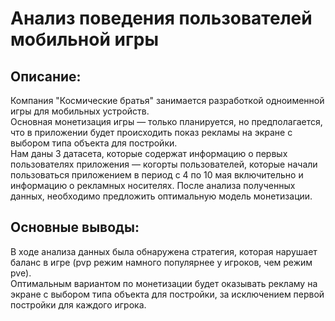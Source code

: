 # Анализ поведения пользователей мобильной игры
## Описание: 
Компания "Космические братья" занимается разработкой одноименной игры для мобильных устройств.  
Основная монетизация игры — только планируется, но предполагается, что в приложении будет происходить показ рекламы на экране с выбором типа объекта для постройки.  
Нам даны 3 датасета, которые содержат информацию о первых пользователях приложения — когорты пользователей, которые начали пользоваться приложением в период с 4 по 10 мая включительно и информацию о рекламных носителях. После анализа полученных данных, необходимо предложить оптимальную модель монетизации. 

## Основные выводы:
В ходе анализа данных была обнаружена стратегия, которая нарушает баланс в игре (pvp режим намного популярнее у игроков, чем режим pve).  
Оптимальным вариантом по монетизации будет оказывать рекламу на экране с выбором типа объекта для постройки, за исключением первой постройки для каждого игрока.
